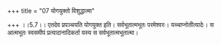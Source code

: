 +++
title = "07 योगयुक्तो विशुद्धात्मा"

+++
।।5.7।। एतदेव प्रपञ्चयति योगयुक्त इति। सर्वभूतात्मभूतः परमेश्वरः।
यच्चाप्नोतीत्यादेः। स आत्मभूतः स्वसमीपं प्रत्यादानादिकर्ता यस्य स
सर्वभूतात्मभूतात्मा।
